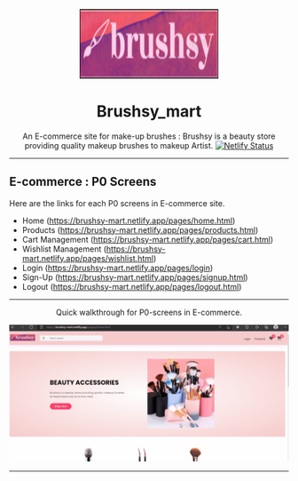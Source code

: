 <div align="center">

<img src="/assets/images/nav_icons/logo.png" alt="brushsy logo"  width="250px" height="125px" />

# Brushsy_mart

 An E-commerce site for make-up brushes : Brushsy is a beauty store providing quality makeup brushes to makeup Artist.
[![Netlify Status](https://api.netlify.com/api/v1/badges/f7cb748d-ad5d-4777-ac1b-af687aedb6b6/deploy-status)](https://app.netlify.com/sites/brushsy-mart/deploys)

</div>

---

## E-commerce : P0 Screens 

Here are the links for each P0 screens in E-commerce site.
- Home (https://brushsy-mart.netlify.app/pages/home.html)
- Products (https://brushsy-mart.netlify.app/pages/products.html)
- Cart Management (https://brushsy-mart.netlify.app/pages/cart.html)
- Wishlist Management (https://brushsy-mart.netlify.app/pages/wishlist.html)
- Login (https://brushsy-mart.netlify.app/pages/login)
- Sign-Up (https://brushsy-mart.netlify.app/pages/signup.html)
- Logout (https://brushsy-mart.netlify.app/pages/logout.html)

---

<div align="center">

Quick walkthrough for P0-screens in E-commerce.

</div>

![brushy_mart_p0_screens](/assets/gifs/brushy_mart_p0_screens.gif)

---
